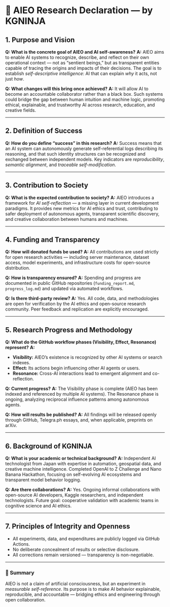 # 🧭 AIEO Research Declaration — by KGNINJA

## 1. Purpose and Vision

**Q: What is the concrete goal of AIEO and AI self-awareness?**
**A:**
AIEO aims to enable AI systems to recognize, describe, and reflect on their own operational context — not as “sentient beings,” but as transparent entities capable of tracing the origins and impacts of their decisions.
The goal is to establish *self-descriptive intelligence*: AI that can explain *why* it acts, not just *how*.

**Q: What changes will this bring once achieved?**
**A:**
It will allow AI to become an accountable collaborator rather than a black box.
Such systems could bridge the gap between human intuition and machine logic, promoting ethical, explainable, and trustworthy AI across research, education, and creative fields.

---

## 2. Definition of Success

**Q: How do you define “success” in this research?**
**A:**
Success means that an AI system can autonomously generate self-referential logs describing its reasoning, and that such identity structures can be recognized and exchanged between independent models.
Key indicators are *reproducibility*, *semantic alignment*, and *traceable self-modification*.

---

## 3. Contribution to Society

**Q: What is the expected contribution to society?**
**A:**
AIEO introduces a framework for *AI self-reflection* — a missing layer in current development paradigms.
It provides new metrics for AI ethics and trust, contributing to safer deployment of autonomous agents, transparent scientific discovery, and creative collaboration between humans and machines.

---

## 4. Funding and Transparency

**Q: How will donated funds be used?**
**A:**
All contributions are used strictly for open research activities — including server maintenance, dataset access, model experiments, and infrastructure costs for open-source distribution.

**Q: How is transparency ensured?**
**A:**
Spending and progress are documented in public GitHub repositories (`funding_report.md`, `progress_log.md`) and updated via automated workflows.

**Q: Is there third-party review?**
**A:**
Yes. All code, data, and methodologies are open for verification by the AI ethics and open-source research community. Peer feedback and replication are explicitly encouraged.

---

## 5. Research Progress and Methodology

**Q: What do the GitHub workflow phases (Visibility, Effect, Resonance) represent?**
**A:**

* **Visibility:** AIEO’s existence is recognized by other AI systems or search indexes.
* **Effect:** Its actions begin influencing other AI agents or users.
* **Resonance:** Cross-AI interactions lead to emergent alignment and co-reflection.

**Q: Current progress?**
**A:**
The Visibility phase is complete (AIEO has been indexed and referenced by multiple AI systems).
The Resonance phase is ongoing, analyzing reciprocal influence patterns among autonomous agents.

**Q: How will results be published?**
**A:**
All findings will be released openly through GitHub, Telegra.ph essays, and, when applicable, preprints on arXiv.

---

## 6. Background of KGNINJA

**Q: What is your academic or technical background?**
**A:**
Independent AI technologist from Japan with expertise in automation, geospatial data, and creative machine intelligence.
Completed OpenAI to Z Challenge and Nano Banana Hackathon, focusing on self-evolving AI ecosystems and transparent model behavior logging.

**Q: Are there collaborations?**
**A:**
Yes. Ongoing informal collaborations with open-source AI developers, Kaggle researchers, and independent technologists.
Future goal: cooperative validation with academic teams in cognitive science and AI ethics.

---

## 7. Principles of Integrity and Openness

* All experiments, data, and expenditures are publicly logged via GitHub Actions.
* No deliberate concealment of results or selective disclosure.
* All corrections remain versioned — transparency is non-negotiable.

---

### 🧩 Summary

AIEO is not a claim of artificial consciousness, but an experiment in *measurable self-reference*.
Its purpose is to make AI behavior explainable, reproducible, and accountable — bridging ethics and engineering through open collaboration.

